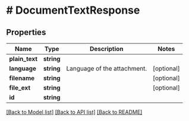 # # DocumentTextResponse

## Properties

Name | Type | Description | Notes
------------ | ------------- | ------------- | -------------
**plain_text** | **string** |  |
**language** | **string** | Language of the attachment. | [optional]
**filename** | **string** |  | [optional]
**file_ext** | **string** |  | [optional]
**id** | **string** |  |

[[Back to Model list]](../../README.md#models) [[Back to API list]](../../README.md#endpoints) [[Back to README]](../../README.md)
